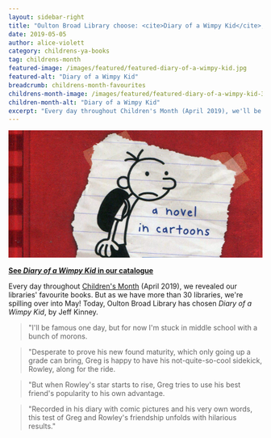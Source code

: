 ```yaml
---
layout: sidebar-right
title: "Oulton Broad Library choose: <cite>Diary of a Wimpy Kid</cite>, by Jeff Kinney"
date: 2019-05-05
author: alice-violett
category: childrens-ya-books
tag: childrens-month
featured-image: /images/featured/featured-diary-of-a-wimpy-kid.jpg
featured-alt: "Diary of a Wimpy Kid"
breadcrumb: childrens-month-favourites
childrens-month-image: /images/featured/featured-diary-of-a-wimpy-kid-358.jpg
children-month-alt: "Diary of a Wimpy Kid"
excerpt: "Every day throughout Children's Month (April 2019), we'll be revealing our libraries' favourite books. Today, Oulton Broad Library has chosen <cite>Diary of a Wimpy Kid</cite>, by Jeff Kinney."
---
```


![Diary of a Wimpy Kid](/images/featured/featured-diary-of-a-wimpy-kid.jpg)

**[See <cite>Diary of a Wimpy Kid</cite> in our catalogue](https://suffolk.spydus.co.uk/cgi-bin/spydus.exe/ENQ/OPAC/BIBENQ?BRN=62823)**

Every day throughout [Children's Month](/childrens-month/) (April 2019), we revealed our libraries' favourite books. But as we have more than 30 libraries, we're spilling over into May! Today, Oulton Broad Library has chosen <cite>Diary of a Wimpy Kid</cite>, by Jeff Kinney.

> "I'll be famous one day, but for now I'm stuck in middle school with a bunch of morons.

> "Desperate to prove his new found maturity, which only going up a grade can bring, Greg is happy to have his not-quite-so-cool sidekick, Rowley, along for the ride.

> "But when Rowley's star starts to rise, Greg tries to use his best friend's popularity to his own advantage.

> "Recorded in his diary with comic pictures and his very own words, this test of Greg and Rowley's friendship unfolds with hilarious results."
